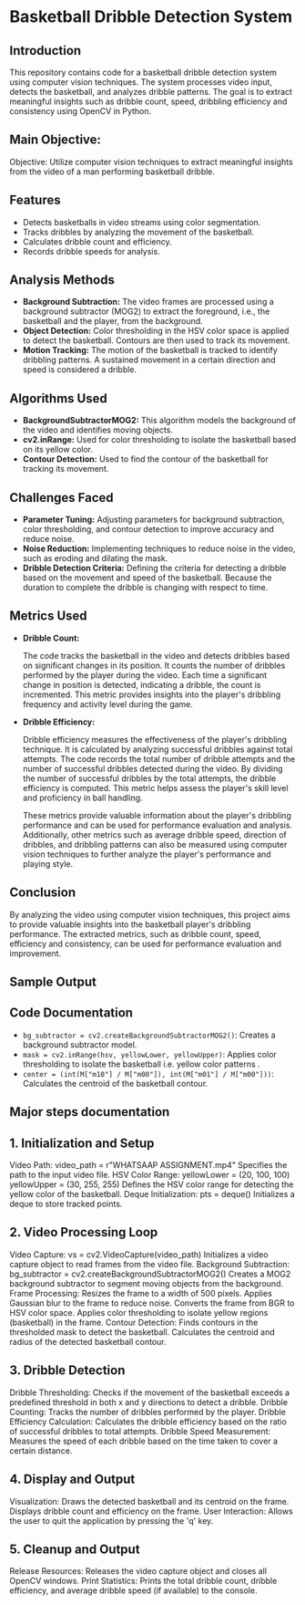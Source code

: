 # Basketball Dribble Detection System

## Introduction
This repository contains code for a basketball dribble detection system using computer vision techniques. The system processes video input, detects the basketball, and analyzes dribble patterns. The goal is to extract meaningful insights such as dribble count, speed, dribbling efficiency and consistency using OpenCV in Python.
## Main Objective:
Objective: Utilize computer vision techniques to extract meaningful insights from the video of a man 
performing basketball dribble.
## Features
<ul>
  <li>Detects basketballs in video streams using color segmentation.</li>
  <li>Tracks dribbles by analyzing the movement of the basketball.</li>
  <li>Calculates dribble count and efficiency.</li>
  <li>Records dribble speeds for analysis.</li>
</ul>

## Analysis Methods
- **Background Subtraction:** The video frames are processed using a background subtractor (MOG2) to extract the foreground, i.e., the basketball and the player, from the background.
- **Object Detection:** Color thresholding in the HSV color space is applied to detect the basketball. Contours are then used to track its movement.
- **Motion Tracking:** The motion of the basketball is tracked to identify dribbling patterns. A sustained movement in a certain direction and speed is considered a dribble.

## Algorithms Used
- **BackgroundSubtractorMOG2:** This algorithm models the background of the video and identifies moving objects.
- **cv2.inRange:** Used for color thresholding to isolate the basketball based on its yellow color.
- **Contour Detection:** Used to find the contour of the basketball for tracking its movement.

## Challenges Faced
- **Parameter Tuning:** Adjusting parameters for background subtraction, color thresholding, and contour detection to improve accuracy and reduce noise.
- **Noise Reduction:** Implementing techniques to reduce noise in the video, such as eroding and dilating the mask.
- **Dribble Detection Criteria:** Defining the criteria for detecting a dribble based on the movement and speed of the basketball. Because the duration to complete the dribble is changing with respect to time.
## Metrics Used
  <ul>
    <li><b>Dribble Count:</b></li>
   <p>The code tracks the basketball in the video and detects dribbles based on significant changes in its position. It     
      counts the number of dribbles performed by the player during the video. Each time a significant change in position is 
      detected, indicating a dribble, the count is incremented. This metric provides insights into the player's dribbling 
      frequency and activity level during the game.</p>
   <li><b>Dribble Efficiency:</b></li>
    <p>
      Dribble efficiency measures the effectiveness of the player's dribbling technique. It is calculated by analyzing successful dribbles against total attempts. The code records the total number of dribble attempts and the number of successful dribbles detected during the video. By dividing the number of successful dribbles by the total attempts, the dribble efficiency is computed. This metric helps assess the player's skill level and proficiency in ball handling.
    </p>
  <p>
    These metrics provide valuable information about the player's dribbling performance and can be used for performance evaluation and analysis. Additionally, other metrics such as average dribble speed, direction of dribbles, and dribbling patterns can also be measured using computer vision techniques to further analyze the player's performance and playing style.
  </p>
</ul>

## Conclusion
By analyzing the video using computer vision techniques, this project aims to provide valuable insights into the basketball player's dribbling performance. The extracted metrics, such as dribble count, speed, efficiency and consistency, can be used for performance evaluation and improvement.

## Sample Output

## Code Documentation
- `bg_subtractor = cv2.createBackgroundSubtractorMOG2()`: Creates a background subtractor model.
- `mask = cv2.inRange(hsv, yellowLower, yellowUpper)`: Applies color thresholding to isolate the basketball i.e. yellow color patterns .
- `center = (int(M["m10"] / M["m00"]), int(M["m01"] / M["m00"]))`: Calculates the centroid of the basketball contour.
## Major steps documentation
## 1. Initialization and Setup
Video Path:
video_path = r"WHATSAAP ASSIGNMENT.mp4"
Specifies the path to the input video file.
HSV Color Range:
yellowLower = (20, 100, 100)
yellowUpper = (30, 255, 255)
Defines the HSV color range for detecting the yellow color of the basketball.
Deque Initialization:
pts = deque()
Initializes a deque to store tracked points.
## 2. Video Processing Loop
Video Capture:
vs = cv2.VideoCapture(video_path)
Initializes a video capture object to read frames from the video file.
Background Subtraction:
bg_subtractor = cv2.createBackgroundSubtractorMOG2()
Creates a MOG2 background subtractor to segment moving objects from the background.
Frame Processing:
Resizes the frame to a width of 500 pixels.
Applies Gaussian blur to the frame to reduce noise.
Converts the frame from BGR to HSV color space.
Applies color thresholding to isolate yellow regions (basketball) in the frame.
Contour Detection:
Finds contours in the thresholded mask to detect the basketball.
Calculates the centroid and radius of the detected basketball contour.
## 3. Dribble Detection
Dribble Thresholding:
Checks if the movement of the basketball exceeds a predefined threshold in both x and y directions to detect a dribble.
Dribble Counting:
Tracks the number of dribbles performed by the player.
Dribble Efficiency Calculation:
Calculates the dribble efficiency based on the ratio of successful dribbles to total attempts.
Dribble Speed Measurement:
Measures the speed of each dribble based on the time taken to cover a certain distance.
## 4. Display and Output
Visualization:
Draws the detected basketball and its centroid on the frame.
Displays dribble count and efficiency on the frame.
User Interaction:
Allows the user to quit the application by pressing the 'q' key.
## 5. Cleanup and Output
Release Resources:
Releases the video capture object and closes all OpenCV windows.
Print Statistics:
Prints the total dribble count, dribble efficiency, and average dribble speed (if available) to the console.
